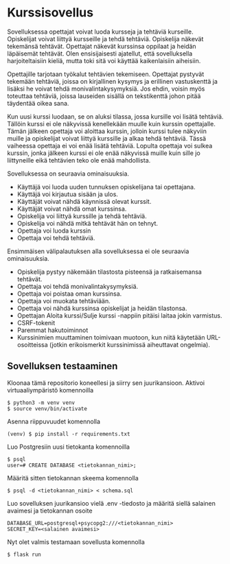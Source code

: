 # Kurssisovellus

Sovelluksessa opettajat voivat luoda kursseja ja tehtäviä kurseille. Opiskelijat voivat liittyä kursseille ja tehdä tehtäviä. Opiskelija näkevät tekemänsä tehtävät. Opettajat näkevät kurssinsa oppilaat ja heidän läpäisemät tehtävät. Olen ensisijaisesti ajatellut, että sovelluksella harjoiteltaisiin kieliä, mutta 
toki sitä voi käyttää kaikenlaisiin aiheisiin.

Opettajille tarjotaan työkalut tehtävien tekemiseen. Opettajat 
pystyvät tekemään tehtäviä, joissa on kirjallinen kysymys ja erillinen 
vastuskenttä ja lisäksi he voivat tehdä monivalintakysymyksiä. Jos ehdin, voisin myös toteuttaa tehtäviä, joissa lauseiden sisällä on tekstikenttä johon pitää täydentää oikea sana.

Kun uusi kurssi luodaan, se on aluksi tilassa, jossa kursille voi lisätä tehtäviä. Tällöin kurssi ei ole näkyvissä kenellekään muulle kuin kurssin opettajalle. Tämän jälkeen opettaja voi aloittaa kurssin, jolloin kurssi tulee näkyviin muille ja opiskelijat voivat liittyä kurssille ja alkaa tehdä tehtäviä. Tässä vaiheessa opettaja ei voi enää lisätä tehtäviä. Lopulta opettaja voi sulkea kurssin, jonka jälkeen kurssi ei ole enää näkyvissä muille kuin sille jo liittyneille eikä tehtävien teko ole enää mahdollista.

Sovelluksessa on seuraavia ominaisuuksia.

* Käyttäjä voi luoda uuden tunnuksen opiskelijana tai opettajana.
* Käyttäjä voi kirjautua sisään ja ulos.
* Käyttäjät voivat nähdä käynnissä olevat kurssit.
* Käyttäjät voivat nähdä omat kurssinsa.
* Opiskelija voi liittyä kurssille ja tehdä tehtäviä.
* Opiskelija voi nähdä mitkä tehtävät hän on tehnyt.
* Opettaja voi luoda kurssin
* Opettaja voi tehdä tehtäviä.

Ensimmäisen välipalautuksen alla sovelluksessa ei ole seuraavia ominaisuuksia.

* Opiskelija pystyy näkemään tilastosta pisteensä ja ratkaisemansa tehtävät.
* Opettaja voi tehdä monivalintakysymyksiä.
* Opettaja voi poistaa oman kurssinsa.
* Opettaja voi muokata tehtäviään.
* Opettaja voi nähdä kurssinsa opiskelijat ja heidän tilastonsa.
* Opettajan Aloita kurssi/Sulje kurssi -nappiin pitäisi laitaa jokin varmistus.
* CSRF-tokenit
* Paremmat hakutoiminnot
* Kurssinimien muuttaminen toimivaan muotoon, kun niitä käytetään URL-osoitteissa (jotkin erikoismerkit kurssinimissä aiheuttavat ongelmia).

## Sovelluksen testaaminen

Kloonaa tämä repositorio koneellesi ja siirry sen juurikansioon. Aktivoi virtuaaliympäristö komennoilla 

    $ python3 -m venv venv  
    $ source venv/bin/activate
    
Asenna riippuvuudet komennolla

    (venv) $ pip install -r requirements.txt

Luo Postgresiin uusi tietokanta komennoilla

    $ psql  
    user=# CREATE DATABASE <tietokannan_nimi>;

Määritä sitten tietokannan skeema komennolla

    $ psql -d <tietokannan_nimi> < schema.sql

Luo sovelluksen juurikansioo vielä .env -tiedosto ja määritä siellä salainen avaimesi ja tietokannan osoite

    DATABASE_URL=postgresql+psycopg2:///<tietokannan_nimi>  
    SECRET_KEY=<salainen avaimesi>

Nyt olet valmis testamaan sovellusta komennolla 

    $ flask run



